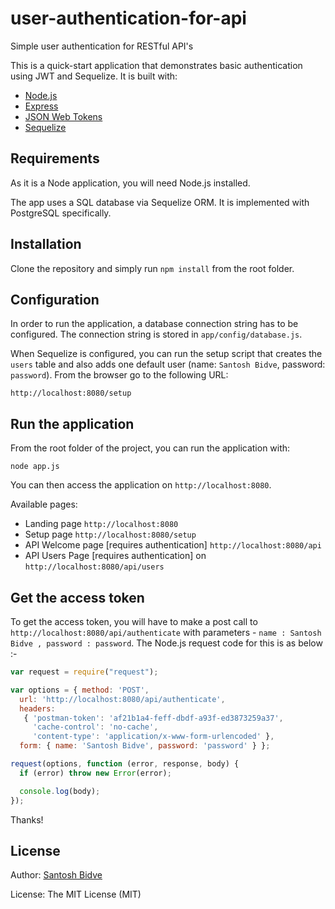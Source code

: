 # user-authentication-for-api
Simple user authentication for RESTful API's

This is a quick-start application that demonstrates basic authentication using JWT and Sequelize. It is built with:
* [Node.js](https://nodejs.org/en/)
* [Express](http://expressjs.com/)
* [JSON Web Tokens](https://jwt.io/)
* [Sequelize](http://sequelizejs.com)

## Requirements

As it is a Node application, you will need Node.js installed. 

The app uses a SQL database via Sequelize ORM. It is implemented with PostgreSQL specifically.

## Installation

Clone the repository and simply run `npm install` from the root folder.

## Configuration

In order to run the application, a database connection string has to be configured. The connection string is stored in `app/config/database.js`.

When Sequelize is configured, you can run the setup script that creates the `users` table and also adds one default user (name: `Santosh Bidve`, password: `password`). From the browser go to the following URL:

```
http://localhost:8080/setup
```

## Run the application

From the root folder of the project, you can run the application with: 
```
node app.js
```
You can then access the application on `http://localhost:8080`.

Available pages:
* Landing page `http://localhost:8080`
* Setup page `http://localhost:8080/setup`
* API Welcome page [requires authentication] `http://localhost:8080/api`
* API Users Page [requires authentication] on `http://localhost:8080/api/users`


## Get the access token

To get the access token, you will have to make a post call to `http://localhost:8080/api/authenticate` with parameters -  `name : Santosh Bidve , password : password`.
The Node.js request code for this is as below :-
```javascript
var request = require("request");

var options = { method: 'POST',
  url: 'http://localhost:8080/api/authenticate',
  headers: 
   { 'postman-token': 'af21b1a4-feff-dbdf-a93f-ed3873259a37',
     'cache-control': 'no-cache',
     'content-type': 'application/x-www-form-urlencoded' },
  form: { name: 'Santosh Bidve', password: 'password' } };

request(options, function (error, response, body) {
  if (error) throw new Error(error);

  console.log(body);
});
```

Thanks!

## License

Author: [Santosh Bidve](http://santoshb.me)

License: The MIT License (MIT)
